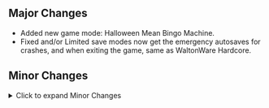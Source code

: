 ## Major Changes

- Added new game mode: Halloween Mean Bingo Machine.
- Fixed and/or Limited save modes now get the emergency autosaves for crashes, and when exiting the game, same as WaltonWare Hardcore.

## Minor Changes

<details>
<summary>Click to expand Minor Changes</summary>

- Adjusted the rotation of several goal randomization locations
  - The Terrorist Commander on Liberty Island now looks out over the North Dock
  - The location near the water valves in Brooklyn Bridge Station now looks towards the steam vents instead of looking at the wall
  - The location on the East side of the Rooks' territory in Brooklyn Bridge Station now looks into the hall area, instead of towards the fence
  - The location in Manderley's bathroom in mission 5 now looks towards the door instead of the wall
  - The location in the UNATCO HQ West office in mission 5 now looks vaguely towards the centre of the room, instead of being perfectly parallel with the wall
- Adjusted the location of the character in the North-West corner of Brooklyn Bridge station slightly so that they won't end up inside a box when containers get shuffled sometimes
- Slightly reduced the number of Jack-o-Lanterns when they are enabled
- Mr. H is now a separate setting
- WaltonWare countdown screen now makes a crash save
- Crash saves now use saveslot -7 instead of sharing slot -6 with regular autosaves
- Mr. H now causes less chaos in UNATCO, Tong's base, and the Vandenberg computer room (where you meet Gary)
- Tweaked seeding of Mr. H spawn locations

</details>
